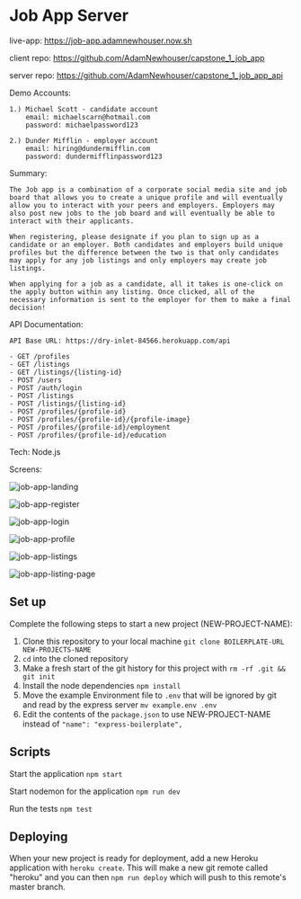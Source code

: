 # Job App Server

live-app: https://job-app.adamnewhouser.now.sh

client repo: https://github.com/AdamNewhouser/capstone_1_job_app

server repo: https://github.com/AdamNewhouser/capstone_1_job_app_api

Demo Accounts:

    1.) Michael Scott - candidate account
        email: michaelscarn@hotmail.com
        password: michaelpassword123

    2.) Dunder Mifflin - employer account
        email: hiring@dundermifflin.com
        password: dundermifflinpassword123


Summary:

    The Job app is a combination of a corporate social media site and job board that allows you to create a unique profile and will eventually allow you to interact with your peers and employers. Employers may also post new jobs to the job board and will eventually be able to interact with their applicants.

    When registering, please designate if you plan to sign up as a candidate or an employer. Both candidates and employers build unique profiles but the difference between the two is that only candidates may apply for any job listings and only employers may create job listings.

    When applying for a job as a candidate, all it takes is one-click on the apply button within any listing. Once clicked, all of the necessary information is sent to the employer for them to make a final decision! 
    
API Documentation:

    API Base URL: https://dry-inlet-84566.herokuapp.com/api

    - GET /profiles
    - GET /listings
    - GET /listings/{listing-id}
    - POST /users
    - POST /auth/login
    - POST /listings
    - POST /listings/{listing-id}
    - POST /profiles/{profile-id}
    - POST /profiles/{profile-id}/{profile-image}
    - POST /profiles/{profile-id}/employment
    - POST /profiles/{profile-id}/education
    
Tech: Node.js

Screens:

![job-app-landing](https://user-images.githubusercontent.com/53315616/74110917-72028c00-4b5e-11ea-9b09-8028dda88439.png)

![job-app-register](https://user-images.githubusercontent.com/53315616/74111028-5481f200-4b5f-11ea-9b64-248f2d14635e.png)

![job-app-login](https://user-images.githubusercontent.com/53315616/74111032-5b106980-4b5f-11ea-8df1-e9ec9c8e8518.png)

![job-app-profile](https://user-images.githubusercontent.com/53315616/74111038-6368a480-4b5f-11ea-97f6-6933c21ce89f.png)

![job-app-listings](https://user-images.githubusercontent.com/53315616/74111042-70859380-4b5f-11ea-802a-810d834373bb.png)

![job-app-listing-page](https://user-images.githubusercontent.com/53315616/74111050-77aca180-4b5f-11ea-8c62-fdf0a95716f5.png)



## Set up

Complete the following steps to start a new project (NEW-PROJECT-NAME):

1. Clone this repository to your local machine `git clone BOILERPLATE-URL NEW-PROJECTS-NAME`
2. `cd` into the cloned repository
3. Make a fresh start of the git history for this project with `rm -rf .git && git init`
4. Install the node dependencies `npm install`
5. Move the example Environment file to `.env` that will be ignored by git and read by the express server `mv example.env .env`
6. Edit the contents of the `package.json` to use NEW-PROJECT-NAME instead of `"name": "express-boilerplate",`

## Scripts

Start the application `npm start`

Start nodemon for the application `npm run dev`

Run the tests `npm test`

## Deploying

When your new project is ready for deployment, add a new Heroku application with `heroku create`. This will make a new git remote called "heroku" and you can then `npm run deploy` which will push to this remote's master branch.
